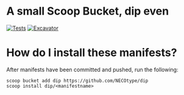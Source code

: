 # A small Scoop Bucket, dip even

[![Tests](https://github.com/NECOtype/dip/actions/workflows/ci.yml/badge.svg)](https://github.com/NECOtype/dip/actions/workflows/ci.yml) [![Excavator](https://github.com/NECOtype/dip/actions/workflows/excavator.yml/badge.svg)](https://github.com/NECOtype/dip/actions/workflows/excavator.yml)

# How do I install these manifests?

After manifests have been committed and pushed, run the following:

```pwsh
scoop bucket add dip https://github.com/NECOtype/dip
scoop install dip/<manifestname>
```

